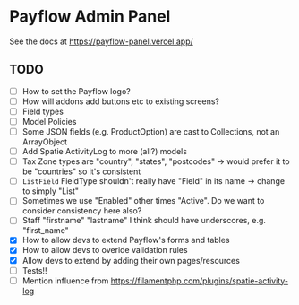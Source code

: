 # Payflow Admin Panel

See the docs at https://payflow-panel.vercel.app/

## TODO

- [ ] How to set the Payflow logo?
- [ ] How will addons add buttons etc to existing screens?
- [ ] Field types
- [ ] Model Policies
- [ ] Some JSON fields (e.g. ProductOption) are cast to Collections, not an ArrayObject
- [ ] Add Spatie ActivityLog to more (all?) models
- [ ] Tax Zone types are "country", "states", "postcodes" -> would prefer it to be "countries" so it's consistent
- [ ] `ListField` FieldType shouldn't really have "Field" in its name -> change to simply "List"
- [ ] Sometimes we use "Enabled" other times "Active". Do we want to consider consistency here also?
- [ ] Staff "firstname" "lastname" I think should have underscores, e.g. "first_name"
- [x] How to allow devs to extend Payflow's forms and tables
- [x] How to allow devs to overide validation rules
- [x] Allow devs to extend by adding their own pages/resources
- [ ] Tests!!
- [ ] Mention influence from https://filamentphp.com/plugins/spatie-activity-log
